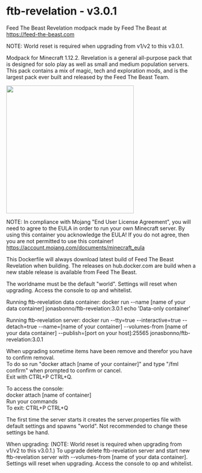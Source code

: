 # ftb-revelation - v3.0.1
Feed The Beast Revelation modpack
made by Feed The Beast at https://feed-the-beast.com

NOTE: World reset is required when upgrading from v1/v2 to this v3.0.1.

Modpack for Minecraft 1.12.2.
Revelation is a general all-purpose pack that is designed for solo play as well as small and medium population servers.
This pack contains a mix of magic, tech and exploration mods, and is the largest pack ever built and released by the Feed The Beast Team.

<img src="https://media-elerium.cursecdn.com/avatars/134/670/636493650464216291.png" width="338" height="338">

NOTE: In compliance with Mojang "End User License Agreement", you will need to agree to the EULA in order to run your own Minecraft server. By using this container you acknowledge the EULA! If you do not agree, then you are not permitted to use this container!
https://account.mojang.com/documents/minecraft_eula

This Dockerfile will always download latest build of Feed The Beast Revelation when building.
The releases on hub.docker.com are build when a new stable release is available from Feed The Beast.

The worldname must be the default "world". 
Settings will reset when upgrading.
Access the console to op and whitelist.

Running ftb-revelation data container:
docker run --name [name of your data container] jonasbonno/ftb-revelation:3.0.1 echo 'Data-only container'

Running ftb-revelation server:
docker run --tty=true --interactive=true --detach=true --name=[name of your container] --volumes-from [name of your data container] --publish=[port on your host]:25565 jonasbonno/ftb-revelation:3.0.1

When upgrading sometime items have been remove and therefor you have to confirm removal. </br>
To do so run "docker attach [name of your container]" and type "/fml confirm" when prompted to confirm or cancel. </br>
Exit with CTRL+P CTRL+Q. </br>

To access the console:
</br>docker attach [name of container]
</br>Run your commands
</br>To exit: CTRL+P CTRL+Q

The first time the server starts it creates the server.properties file with default settings and spawns "world". 
Not recommended to change these settings be hand.

When upgrading: (NOTE: World reset is required when upgrading from v1/v2 to this v3.0.1.)
To upgrade delete ftb-revelation server and start new ftb-revelation server with --volumes-from [name of your data container].
Settings will reset when upgrading.
Access the console to op and whitelist.
